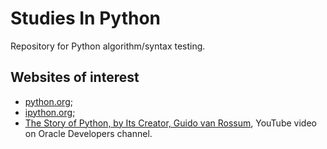 # Studies In Python  
  
Repository for Python algorithm/syntax testing.  

## Websites of interest

- [python.org](https://www.python.org/);  
- [ipython.org](https://ipython.org/notebook.html);  
- [The Story of Python, by Its Creator, Guido van Rossum](https://www.youtube.com/watch?v=J0Aq44Pze-w), YouTube video on Oracle Developers channel.  
